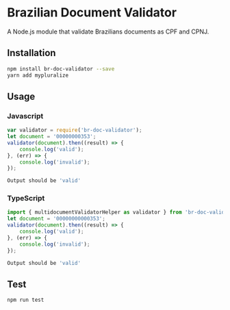 # Brazilian Document Validator
A Node.js module that validate Brazilians documents as CPF and CPNJ.

## Installation 
```sh
npm install br-doc-validator --save
yarn add mypluralize
```

## Usage
### Javascript
```javascript
var validator = require('br-doc-validator');
let document = '00000000353';
validator(document).then((result) => {
    console.log('valid');
}, (err) => {
    console.log('invalid');
});
```
```sh
Output should be 'valid'
```

### TypeScript
```typescript
import { multidocumentValidatorHelper as validator } from 'br-doc-validator';
let document = '00000000000353';
validator(document).then((result) => {
    console.log('valid');
}, (err) => {
    console.log('invalid');
});
```
```sh
Output should be 'valid'
```

## Test 
```sh
npm run test
```